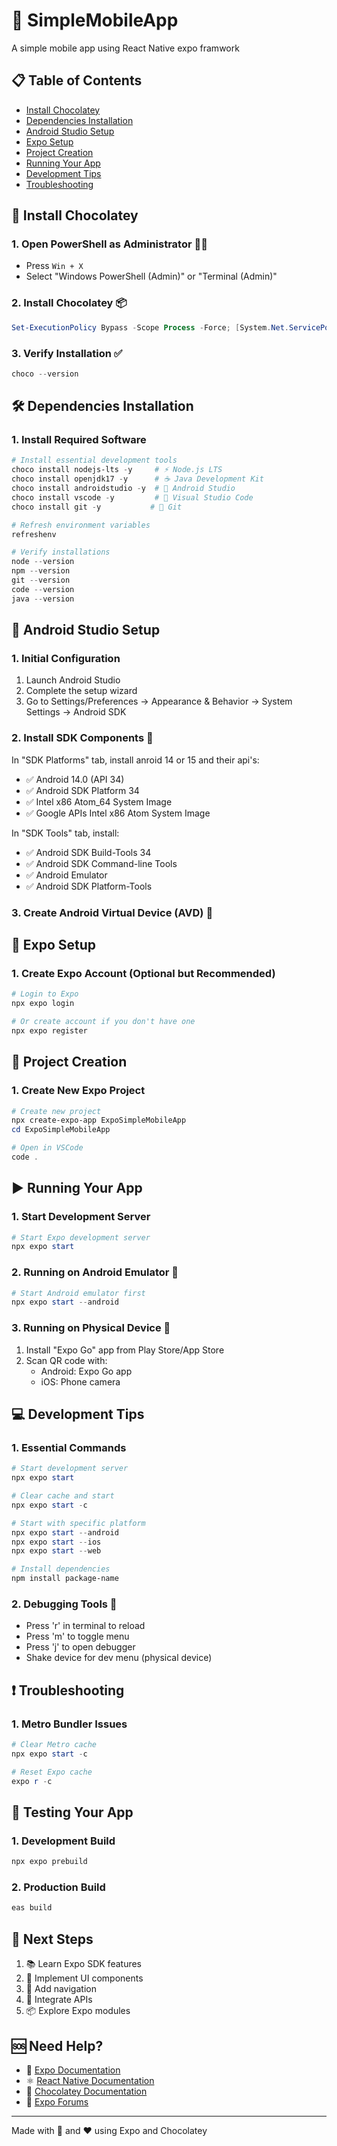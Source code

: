 # 📱 SimpleMobileApp
A simple mobile app using React Native expo framwork

## 📋 Table of Contents
- [Install Chocolatey](#-install-chocolatey)
- [Dependencies Installation](#-dependencies-installation)
- [Android Studio Setup](#-android-studio-setup)
- [Expo Setup](#-expo-setup)
- [Project Creation](#-project-creation)
- [Running Your App](#-running-your-app)
- [Development Tips](#-development-tips)
- [Troubleshooting](#-troubleshooting)

## 🍫 Install Chocolatey

### 1. Open PowerShell as Administrator 👨‍💻
- Press `Win + X`
- Select "Windows PowerShell (Admin)" or "Terminal (Admin)"

### 2. Install Chocolatey 📦
```powershell
Set-ExecutionPolicy Bypass -Scope Process -Force; [System.Net.ServicePointManager]::SecurityProtocol = [System.Net.ServicePointManager]::SecurityProtocol -bor 3072; iex ((New-Object System.Net.WebClient).DownloadString('https://community.chocolatey.org/install.ps1'))
```

### 3. Verify Installation ✅
```powershell
choco --version
```

## 🛠 Dependencies Installation

### 1. Install Required Software
```powershell
# Install essential development tools
choco install nodejs-lts -y     # ⚡ Node.js LTS
choco install openjdk17 -y      # ☕ Java Development Kit
choco install androidstudio -y  # 🤖 Android Studio
choco install vscode -y         # 📝 Visual Studio Code
choco install git -y           # 🌿 Git

# Refresh environment variables
refreshenv

# Verify installations
node --version
npm --version
git --version
code --version
java --version
```
## 🤖 Android Studio Setup

### 1. Initial Configuration
1. Launch Android Studio
2. Complete the setup wizard
3. Go to Settings/Preferences → Appearance & Behavior → System Settings → Android SDK

### 2. Install SDK Components 📱
In "SDK Platforms" tab, install anroid 14 or 15 and their api's:
- ✅ Android 14.0 (API 34)
- ✅ Android SDK Platform 34
- ✅ Intel x86 Atom_64 System Image
- ✅ Google APIs Intel x86 Atom System Image

In "SDK Tools" tab, install:
- ✅ Android SDK Build-Tools 34
- ✅ Android SDK Command-line Tools
- ✅ Android Emulator
- ✅ Android SDK Platform-Tools

### 3. Create Android Virtual Device (AVD) 📱

## 📱 Expo Setup

### 1. Create Expo Account (Optional but Recommended)
```powershell
# Login to Expo
npx expo login

# Or create account if you don't have one
npx expo register
```

## 🎯 Project Creation

### 1. Create New Expo Project
```powershell
# Create new project
npx create-expo-app ExpoSimpleMobileApp
cd ExpoSimpleMobileApp

# Open in VSCode
code .
```

## ▶️ Running Your App

### 1. Start Development Server
```powershell
# Start Expo development server
npx expo start
```

### 2. Running on Android Emulator 📱
```powershell
# Start Android emulator first
npx expo start --android
```

### 3. Running on Physical Device 📱
1. Install "Expo Go" app from Play Store/App Store
2. Scan QR code with:
   - Android: Expo Go app
   - iOS: Phone camera

## 💻 Development Tips

### 1. Essential Commands
```powershell
# Start development server
npx expo start

# Clear cache and start
npx expo start -c

# Start with specific platform
npx expo start --android
npx expo start --ios
npx expo start --web

# Install dependencies
npm install package-name
```

### 2. Debugging Tools 🔧
- Press 'r' in terminal to reload
- Press 'm' to toggle menu
- Press 'j' to open debugger
- Shake device for dev menu (physical device)

## ❗ Troubleshooting

### 1. Metro Bundler Issues
```powershell
# Clear Metro cache
npx expo start -c

# Reset Expo cache
expo r -c
```

## 📱 Testing Your App

### 1. Development Build
```powershell
npx expo prebuild
```

### 2. Production Build
```powershell
eas build
```

## 🎯 Next Steps
1. 📚 Learn Expo SDK features
2. 🎨 Implement UI components
3. 📱 Add navigation
4. 🔌 Integrate APIs
5. 📦 Explore Expo modules

## 🆘 Need Help?
- 📱 [Expo Documentation](https://docs.expo.dev)
- ⚛️ [React Native Documentation](https://reactnative.dev)
- 🍫 [Chocolatey Documentation](https://docs.chocolatey.org)
- 💬 [Expo Forums](https://forums.expo.dev)

---
Made with 🍫 and ❤️ using Expo and Chocolatey
